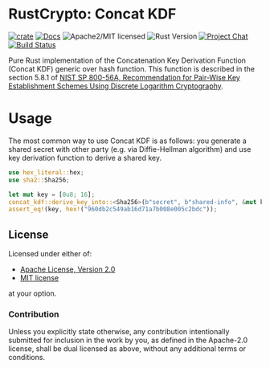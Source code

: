# RustCrypto: Concat KDF

[![crate][crate-image]][crate-link]
[![Docs][docs-image]][docs-link]
![Apache2/MIT licensed][license-image]
![Rust Version][rustc-image]
[![Project Chat][chat-image]][chat-link]
[![Build Status][build-image]][build-link]

Pure Rust implementation of the Concatenation Key Derivation Function (Concat KDF) generic over hash function. 
This function is described in the section 5.8.1 of [NIST SP 800-56A, Recommendation for Pair-Wise Key Establishment
Schemes Using Discrete Logarithm Cryptography](https://nvlpubs.nist.gov/nistpubs/Legacy/SP/nistspecialpublication800-56ar.pdf).

# Usage

The most common way to use Concat KDF is as follows: you generate a shared secret with other party
(e.g. via Diffie-Hellman algorithm) and use key derivation function to derive a shared key.

```rust
use hex_literal::hex;
use sha2::Sha256;

let mut key = [0u8; 16];
concat_kdf::derive_key_into::<Sha256>(b"secret", b"shared-info", &mut key).unwrap();
assert_eq!(key, hex!("960db2c549ab16d71a7b008e005c2bdc"));
```

## License

Licensed under either of:

* [Apache License, Version 2.0](http://www.apache.org/licenses/LICENSE-2.0)
* [MIT license](http://opensource.org/licenses/MIT)

at your option.

### Contribution

Unless you explicitly state otherwise, any contribution intentionally submitted
for inclusion in the work by you, as defined in the Apache-2.0 license, shall be
dual licensed as above, without any additional terms or conditions.

[crate-image]: https://img.shields.io/crates/v/concat-kdf.svg
[crate-link]: https://crates.io/crates/concat-kdf
[docs-image]: https://docs.rs/concat-kdf/badge.svg
[docs-link]: https://docs.rs/concat-kdf/
[license-image]: https://img.shields.io/badge/license-Apache2.0/MIT-blue.svg
[rustc-image]: https://img.shields.io/badge/rustc-1.85+-blue.svg
[chat-image]: https://img.shields.io/badge/zulip-join_chat-blue.svg
[chat-link]: https://rustcrypto.zulipchat.com/#narrow/stream/260043-KDFs
[build-image]: https://github.com/RustCrypto/KDFs/workflows/concat-kdf/badge.svg?branch=master&event=push
[build-link]: https://github.com/RustCrypto/KDFs/actions?query=workflow:concat-kdf
